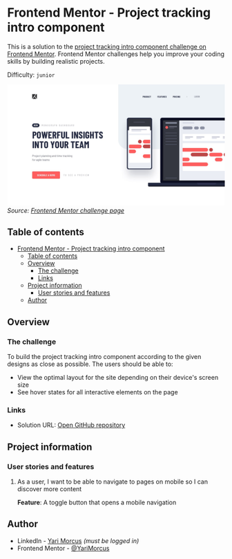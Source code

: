 # Frontend Mentor - Project tracking intro component

This is a solution to the [project tracking intro component challenge on Frontend Mentor](https://www.frontendmentor.io/challenges/project-tracking-intro-component-5d289097500fcb331a67d80e). Frontend Mentor challenges help you improve your coding skills by building realistic projects.

Difficulty: `junior`

![A preview of the project](preview.jpg)
_Source: [Frontend Mentor challenge page](https://www.frontendmentor.io/challenges/project-tracking-intro-component-5d289097500fcb331a67d80e)_

## Table of contents

- [Frontend Mentor - Project tracking intro component](#frontend-mentor---project-tracking-intro-component)
  - [Table of contents](#table-of-contents)
  - [Overview](#overview)
    - [The challenge](#the-challenge)
    - [Links](#links)
  - [Project information](#project-information)
    - [User stories and features](#user-stories-and-features)
  - [Author](#author)

[//]: # '## Deployment status'
[//]: # 'In case of netlify: insert deployment status on this line'

## Overview

### The challenge

To build the project tracking intro component according to the given designs as close as possible.
The users should be able to:

- View the optimal layout for the site depending on their device's screen size
- See hover states for all interactive elements on the page

### Links

- Solution URL: [Open GitHub repository](https://github.com/YariMorcus/fm-project-tracking-intro-component)

[//]: # 'Insert following when online: - Live Site URL: [open Netlify / GitHub page][fill in link]'

## Project information

### User stories and features

1. As a user, I want to be able to navigate to pages on mobile so I can discover more content

   **Feature**: A toggle button that opens a mobile navigation

[//]: # 'Optional: ### Flowchart'
[//]: # 'Optional: insert flowchart link below'

## Author

- LinkedIn - [Yari Morcus](https://www.linkedin.com/in/yarimorcus) _(must be logged in)_
- Frontend Mentor - [@YariMorcus](https://www.frontendmentor.io/profile/YariMorcus)
